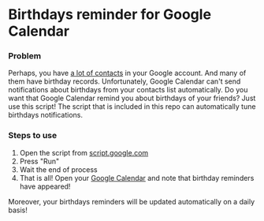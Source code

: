 # Birthdays reminder for Google Calendar

### Problem
Perhaps, you have [a lot of contacts](https://contacts.google.com) in your Google account. And many of them have birthday records. Unfortunately, Google Calendar can't send notifications about birthdays from your contacts list automatically. Do you want that Google Calendar remind you about birthdays of your friends? Just use this script! The script that is included in this repo can automatically tune birthdays notifications.

### Steps to use
1. Open the script from [script.google.com](https://script.google.com/home/projects/1nER17XCY-AazE5sSVkdo5RxnOfSMsdMKyRkcmsgsxKNVF78mOlwOcNN1)
1. Press "Run"
1. Wait the end of process
1. That is all! Open your [Google Calendar](https://calendar.google.com/) and note that birthday reminders have appeared!

Moreover, your birthdays reminders will be updated automatically on a daily basis!
